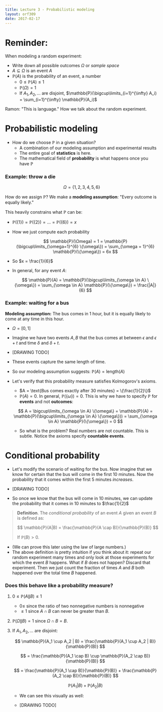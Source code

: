 ```yaml
---
title: Lecture 3 - Probabilistic modeling
layout: orf309
date: 2017-02-17
---
```


# Reminder:

When modeling a random experiment:

- Write down all possible outcomes $\Omega$ or _sample space_
- $A \subseteq \Omega$ is an event $A$
- $\mathbb{P}(A)$ is the probability of an event, a number
    - $0 \leq \mathbb{P}(A) \leq 1$
    - $\mathbb{P}(\Omega) = 1$
    - If $A_1, A_2, ...$ are disjoint, $\mathbb{P}(\bigcup\limits_{i=1}^{\infty} A_i) = \sum_{i=1}^{\infty} \mathbb{P}(A_i)$

Ramon: "This is language." How we talk about the random experiment.

# Probabilistic modeling

- How do we choose $\mathbb{P}$ in a given situation?
    - A combination of our modeling assumption and experimental results
    - The entire goal of **statistics** is here.
    - The mathematical field of **probability** is what happens once you have $\mathbb{P}$

### Example: throw a die

$$\Omega = \{1,2,3,4,5,6\}$$

How do we assign $\mathbb{P}$? We make a **modeling assumption**: "Every outcome is equally likely."

This heavily constrains what $\mathbb{P}$ can be:

- $\mathbb{P}(\{1\}) = \mathbb{P}(\{2\}) = ... = \mathbb{P}(\{6\}) = x$
- How we just compute each probability

    $$
    \mathbb{P}(\Omega) = 1 = \mathbb{P}(\bigcup\limits_{\omega=1}^{6} \{\omega\}) = \sum_{\omega = 1}^{6} \mathbb{P}(\{\omega\}) = 6x
    $$

- So $x = \frac{1}{6}$
- In general, for any event $A$:

    $$
    \mathbb{P}(A) = \mathbb{P}(\bigcup\limits_{\omega \in A} \{\omega\}) = \sum_{\omega \in A} \mathbb{P}(\{\omega\}) = \frac{|A|}{6}
    $$

### Example: waiting for a bus

**Modeling assumption:** The bus comes in 1 hour, but it is equally likely to come at any time in this hour.

- $\Omega = [0,1]$
- Imagine we have two events $A, B$ that the bus comes at between $\epsilon$ and $\epsilon + t$ and time $\delta$ and $\delta + t$.

- [DRAWING TODO]

- These events capture the same length of time.
- So our modeling assumption suggests: $\mathbb{P}(A) = \text{length($A$)}$
- Let's verify that this probability measure satisfies Kolmogorov's axioms.
    - $A = \text{Bus comes exactly after 30 minutes} = \{\frac{1}{2}\}$
    - $\mathbb{P}(A) = 0$. In general, $\mathbb{P}(\{\omega\}) = 0$. This is why we have to specify $\mathbb{P}$ for **events** and not **outcomes**:

    $$
    A = \bigcup\limits_{\omega \in A} \{\omega\} = \mathbb{P}(A) = \mathbb{P}(\bigcup\limits_{\omega \in A} \{\omega\})) = \sum_{\omega \in A} \mathbb{P}(\{\omega\}) = 0
    $$

    - So what is the problem? Real numbers are not countable. This is subtle. Notice the axioms specify **countable events**.

# Conditional probability

- Let's modify the scenario of waiting for the bus. Now imagine that we know for certain that the bus will come in the first 10 minutes. Now the probability that it comes within the first 5 minutes _increases_.

- [DRAWING TODO]

- So once we know that the bus will come in 10 minutes, we can update the probability that it comes in 10 minutes to $\frac{1}{2}$

> **Definition**. The _conditional probability_ of an event $A$ given an event $B$ is defined as:
>
> $$
> \mathbb{P}(A|B) = \frac{\mathbb{P}(A \cap B)}{\mathbb{P}(B)}
> $$
>
> If $\mathbb{P}(B) > 0$.

- (We can prove this later using the law of large numbers.)
- The above definition is pretty intuition if you think about it: repeat our random experiment many times and only look at those experiments for which the event $B$ happens. What if $B$ does not happen? Discard that experiment. Then we just count the fraction of times $A$ and $B$ both happened over the total time $B$ happened.

### Does this behave like a probability measure?

1. $0 \leq \mathbb{P}(A\|B) \leq 1$
    - $0 \leq$ since the ratio of two nonnegative numbers is nonnegative
    - $\leq 1$ since $A \cap B$ can never be greater than $B$.
2. $\mathbb{P}(\Omega \| B) = 1$ since $\Omega \cap B = B$.
3. If $A_1, A_2, ...$ are disjoint:

    $$
    \mathbb{P}(A_1 \cup A_2 | B) = \frac{\mathbb{P}(A_1 \cup A_2 | B)}{\mathbb{P}(B)}
    $$

    $$
    = \frac{\mathbb{P}(A_1 \cap B) \cup \mathbb{P}(A_2 \cap B)}{\mathbb{P}(B)}
    $$

    $$
    = \frac{\mathbb{P}(A_1 \cap B)}{\mathbb{P}(B)} + \frac{\mathbb{P}(A_2 \cap B)}{\mathbb{P}(B)}
    $$

    $$
    \mathbb{P}(A_1 | B) + \mathbb{P}(A_2 | B)
    $$

    - We can see this visually as well:

    - [DRAWING TODO]



